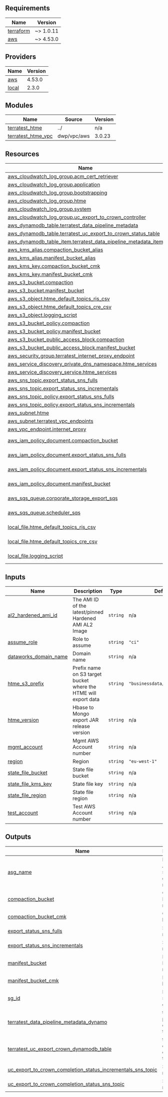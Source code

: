 

<!-- BEGIN_TF_DOCS -->
## Requirements

| Name | Version |
|------|---------|
| <a name="requirement_terraform"></a> [terraform](#requirement\_terraform) | ~> 1.0.11 |
| <a name="requirement_aws"></a> [aws](#requirement\_aws) | ~> 4.53.0 |

## Providers

| Name | Version |
|------|---------|
| <a name="provider_aws"></a> [aws](#provider\_aws) | 4.53.0 |
| <a name="provider_local"></a> [local](#provider\_local) | 2.3.0 |

## Modules

| Name | Source | Version |
|------|--------|---------|
| <a name="module_terratest_htme"></a> [terratest\_htme](#module\_terratest\_htme) | ../ | n/a |
| <a name="module_terratest_htme_vpc"></a> [terratest\_htme\_vpc](#module\_terratest\_htme\_vpc) | dwp/vpc/aws | 3.0.23 |

## Resources

| Name | Type |
|------|------|
| [aws_cloudwatch_log_group.acm_cert_retriever](https://registry.terraform.io/providers/hashicorp/aws/latest/docs/resources/cloudwatch_log_group) | resource |
| [aws_cloudwatch_log_group.application](https://registry.terraform.io/providers/hashicorp/aws/latest/docs/resources/cloudwatch_log_group) | resource |
| [aws_cloudwatch_log_group.bootstrapping](https://registry.terraform.io/providers/hashicorp/aws/latest/docs/resources/cloudwatch_log_group) | resource |
| [aws_cloudwatch_log_group.htme](https://registry.terraform.io/providers/hashicorp/aws/latest/docs/resources/cloudwatch_log_group) | resource |
| [aws_cloudwatch_log_group.system](https://registry.terraform.io/providers/hashicorp/aws/latest/docs/resources/cloudwatch_log_group) | resource |
| [aws_cloudwatch_log_group.uc_export_to_crown_controller](https://registry.terraform.io/providers/hashicorp/aws/latest/docs/resources/cloudwatch_log_group) | resource |
| [aws_dynamodb_table.terratest_data_pipeline_metadata](https://registry.terraform.io/providers/hashicorp/aws/latest/docs/resources/dynamodb_table) | resource |
| [aws_dynamodb_table.terratest_uc_export_to_crown_status_table](https://registry.terraform.io/providers/hashicorp/aws/latest/docs/resources/dynamodb_table) | resource |
| [aws_dynamodb_table_item.terratest_data_pipeline_metadata_item](https://registry.terraform.io/providers/hashicorp/aws/latest/docs/resources/dynamodb_table_item) | resource |
| [aws_kms_alias.compaction_bucket_alias](https://registry.terraform.io/providers/hashicorp/aws/latest/docs/resources/kms_alias) | resource |
| [aws_kms_alias.manifest_bucket_alias](https://registry.terraform.io/providers/hashicorp/aws/latest/docs/resources/kms_alias) | resource |
| [aws_kms_key.compaction_bucket_cmk](https://registry.terraform.io/providers/hashicorp/aws/latest/docs/resources/kms_key) | resource |
| [aws_kms_key.manifest_bucket_cmk](https://registry.terraform.io/providers/hashicorp/aws/latest/docs/resources/kms_key) | resource |
| [aws_s3_bucket.compaction](https://registry.terraform.io/providers/hashicorp/aws/latest/docs/resources/s3_bucket) | resource |
| [aws_s3_bucket.manifest_bucket](https://registry.terraform.io/providers/hashicorp/aws/latest/docs/resources/s3_bucket) | resource |
| [aws_s3_object.htme_default_topics_ris_csv](https://registry.terraform.io/providers/hashicorp/aws/latest/docs/resources/s3_bucket_object) | resource |
| [aws_s3_object.htme_default_topics_cre_csv](https://registry.terraform.io/providers/hashicorp/aws/latest/docs/resources/s3_bucket_object) | resource |
| [aws_s3_object.logging_script](https://registry.terraform.io/providers/hashicorp/aws/latest/docs/resources/s3_bucket_object) | resource |
| [aws_s3_bucket_policy.compaction](https://registry.terraform.io/providers/hashicorp/aws/latest/docs/resources/s3_bucket_policy) | resource |
| [aws_s3_bucket_policy.manifest_bucket](https://registry.terraform.io/providers/hashicorp/aws/latest/docs/resources/s3_bucket_policy) | resource |
| [aws_s3_bucket_public_access_block.compaction](https://registry.terraform.io/providers/hashicorp/aws/latest/docs/resources/s3_bucket_public_access_block) | resource |
| [aws_s3_bucket_public_access_block.manifest_bucket](https://registry.terraform.io/providers/hashicorp/aws/latest/docs/resources/s3_bucket_public_access_block) | resource |
| [aws_security_group.terratest_internet_proxy_endpoint](https://registry.terraform.io/providers/hashicorp/aws/latest/docs/resources/security_group) | resource |
| [aws_service_discovery_private_dns_namespace.htme_services](https://registry.terraform.io/providers/hashicorp/aws/latest/docs/resources/service_discovery_private_dns_namespace) | resource |
| [aws_service_discovery_service.htme_services](https://registry.terraform.io/providers/hashicorp/aws/latest/docs/resources/service_discovery_service) | resource |
| [aws_sns_topic.export_status_sns_fulls](https://registry.terraform.io/providers/hashicorp/aws/latest/docs/resources/sns_topic) | resource |
| [aws_sns_topic.export_status_sns_incrementals](https://registry.terraform.io/providers/hashicorp/aws/latest/docs/resources/sns_topic) | resource |
| [aws_sns_topic_policy.export_status_sns_fulls](https://registry.terraform.io/providers/hashicorp/aws/latest/docs/resources/sns_topic_policy) | resource |
| [aws_sns_topic_policy.export_status_sns_incrementals](https://registry.terraform.io/providers/hashicorp/aws/latest/docs/resources/sns_topic_policy) | resource |
| [aws_subnet.htme](https://registry.terraform.io/providers/hashicorp/aws/latest/docs/resources/subnet) | resource |
| [aws_subnet.terratest_vpc_endpoints](https://registry.terraform.io/providers/hashicorp/aws/latest/docs/resources/subnet) | resource |
| [aws_vpc_endpoint.internet_proxy](https://registry.terraform.io/providers/hashicorp/aws/latest/docs/resources/vpc_endpoint) | resource |
| [aws_iam_policy_document.compaction_bucket](https://registry.terraform.io/providers/hashicorp/aws/latest/docs/data-sources/iam_policy_document) | data source |
| [aws_iam_policy_document.export_status_sns_fulls](https://registry.terraform.io/providers/hashicorp/aws/latest/docs/data-sources/iam_policy_document) | data source |
| [aws_iam_policy_document.export_status_sns_incrementals](https://registry.terraform.io/providers/hashicorp/aws/latest/docs/data-sources/iam_policy_document) | data source |
| [aws_iam_policy_document.manifest_bucket](https://registry.terraform.io/providers/hashicorp/aws/latest/docs/data-sources/iam_policy_document) | data source |
| [aws_sqs_queue.corporate_storage_export_sqs](https://registry.terraform.io/providers/hashicorp/aws/latest/docs/data-sources/sqs_queue) | data source |
| [aws_sqs_queue.scheduler_sqs](https://registry.terraform.io/providers/hashicorp/aws/latest/docs/data-sources/sqs_queue) | data source |
| [local_file.htme_default_topics_ris_csv](https://registry.terraform.io/providers/hashicorp/local/latest/docs/data-sources/file) | data source |
| [local_file.htme_default_topics_cre_csv](https://registry.terraform.io/providers/hashicorp/local/latest/docs/data-sources/file) | data source |
| [local_file.logging_script](https://registry.terraform.io/providers/hashicorp/local/latest/docs/data-sources/file) | data source |

## Inputs

| Name | Description | Type | Default | Required |
|------|-------------|------|---------|:--------:|
| <a name="input_al2_hardened_ami_id"></a> [al2\_hardened\_ami\_id](#input\_al2\_hardened\_ami\_id) | The AMI ID of the latest/pinned Hardened AMI AL2 Image | `string` | n/a | yes |
| <a name="input_assume_role"></a> [assume\_role](#input\_assume\_role) | Role to assume | `string` | `"ci"` | no |
| <a name="input_dataworks_domain_name"></a> [dataworks\_domain\_name](#input\_dataworks\_domain\_name) | Domain name | `string` | n/a | yes |
| <a name="input_htme_s3_prefix"></a> [htme\_s3\_prefix](#input\_htme\_s3\_prefix) | Prefix name on S3 target bucket where the HTME will export data | `string` | `"businessdata/mongo/ucdata"` | no |
| <a name="input_htme_version"></a> [htme\_version](#input\_htme\_version) | Hbase to Mongo export JAR release version | `string` | n/a | yes |
| <a name="input_mgmt_account"></a> [mgmt\_account](#input\_mgmt\_account) | Mgmt AWS Account number | `string` | n/a | yes |
| <a name="input_region"></a> [region](#input\_region) | Region | `string` | `"eu-west-1"` | no |
| <a name="input_state_file_bucket"></a> [state\_file\_bucket](#input\_state\_file\_bucket) | State file bucket | `string` | n/a | yes |
| <a name="input_state_file_kms_key"></a> [state\_file\_kms\_key](#input\_state\_file\_kms\_key) | State file key | `string` | n/a | yes |
| <a name="input_state_file_region"></a> [state\_file\_region](#input\_state\_file\_region) | State file region | `string` | n/a | yes |
| <a name="input_test_account"></a> [test\_account](#input\_test\_account) | Test AWS Account number | `string` | n/a | yes |

## Outputs

| Name | Description |
|------|-------------|
| <a name="output_asg_name"></a> [asg\_name](#output\_asg\_name) | HTME Auto-scaling group name. |
| <a name="output_compaction_bucket"></a> [compaction\_bucket](#output\_compaction\_bucket) | Compaction Bucket maps |
| <a name="output_compaction_bucket_cmk"></a> [compaction\_bucket\_cmk](#output\_compaction\_bucket\_cmk) | Compaction key maps |
| <a name="output_export_status_sns_fulls"></a> [export\_status\_sns\_fulls](#output\_export\_status\_sns\_fulls) | SNS Topic maps |
| <a name="output_export_status_sns_incrementals"></a> [export\_status\_sns\_incrementals](#output\_export\_status\_sns\_incrementals) | SNS Topic maps |
| <a name="output_manifest_bucket"></a> [manifest\_bucket](#output\_manifest\_bucket) | Manifest Bucket maps |
| <a name="output_manifest_bucket_cmk"></a> [manifest\_bucket\_cmk](#output\_manifest\_bucket\_cmk) | Manifest key maps |
| <a name="output_sg_id"></a> [sg\_id](#output\_sg\_id) | HTME security group ID. |
| <a name="output_terratest_data_pipeline_metadata_dynamo"></a> [terratest\_data\_pipeline\_metadata\_dynamo](#output\_terratest\_data\_pipeline\_metadata\_dynamo) | terratest pipeline dynamo table |
| <a name="output_terratest_uc_export_crown_dynamodb_table"></a> [terratest\_uc\_export\_crown\_dynamodb\_table](#output\_terratest\_uc\_export\_crown\_dynamodb\_table) | terratest export dynamo table |
| <a name="output_uc_export_to_crown_completion_status_incrementals_sns_topic"></a> [uc\_export\_to\_crown\_completion\_status\_incrementals\_sns\_topic](#output\_uc\_export\_to\_crown\_completion\_status\_incrementals\_sns\_topic) | SNS Topic maps |
| <a name="output_uc_export_to_crown_completion_status_sns_topic"></a> [uc\_export\_to\_crown\_completion\_status\_sns\_topic](#output\_uc\_export\_to\_crown\_completion\_status\_sns\_topic) | SNS Topic maps |
<!-- END_TF_DOCS -->
